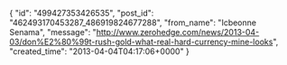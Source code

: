  {
   "id": "499427353426535",
   "post_id": "462493170453287_486919824677288",
   "from_name": "Icbeonne Senama",
   "message": "http://www.zerohedge.com/news/2013-04-03/don%E2%80%99t-rush-gold-what-real-hard-currency-mine-looks",
   "created_time": "2013-04-04T04:17:06+0000"
 }

